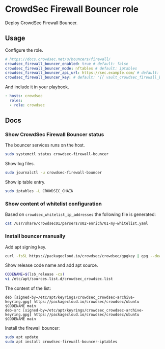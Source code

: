 # CrowdSec Firewall Bouncer role

Deploy CrowdSec Firewall Bouncer.

## Usage

Configure the role.

```yml
# https://docs.crowdsec.net/u/bouncers/firewall/
crowdsec_firewall_bouncer_enabled: true # default: false
crowdsec_firewall_bouncer_mode: nftables # default: iptables
crowdsec_firewall_bouncer_api_url: https://sec.example.com/ # default: http://{{ crowdsec_hostname }}:8080/
crowdsec_firewall_bouncer_key: # default: "{{ vault_crowdsec_firewall_bouncer_key }}
```

And include it in your playbook.

```yml
- hosts: crowdsec
  roles:
  - role: crowdsec
```

## Docs

### Show CrowdSec Firewall Bouncer status

The bouncer services runs on the host.

```bash
sudo systemctl status crowdsec-firewall-bouncer
```

Show log files.

```bash
sudo journalctl -u crowdsec-firewall-bouncer
```

Show ip table entry.

```bash
sudo iptables -L CROWDSEC_CHAIN
```

### Show content of whitelist configuration

Based on `crowdsec_whitelist_ip_addresses` the following file is generated:

```bash
cat /usr/share/crowdsec01/parsers/s02-enrich/01-my-whitelist.yaml
```

### Install bouncer manually

Add apt signing key.

```bash
curl -fsSL https://packagecloud.io/crowdsec/crowdsec/gpgkey | gpg --dearmor > /etc/apt/keyrings/crowdsec_crowdsec-archive-keyring.gpg
```

Show release code name and add apt source.

```bash
CODENAME=$(lsb_release -cs)
vi /etc/apt/sources.list.d/crowdsec_crowdsec.list
```

The content of the list:

```
deb [signed-by=/etc/apt/keyrings/crowdsec_crowdsec-archive-keyring.gpg] https://packagecloud.io/crowdsec/crowdsec/ubuntu $CODENAME main
deb-src [signed-by=/etc/apt/keyrings/crowdsec_crowdsec-archive-keyring.gpg] https://packagecloud.io/crowdsec/crowdsec/ubuntu $CODENAME main
```

Install the firewall bouncer:

```bash
sudo apt update
sudo apt install crowdsec-firewall-bouncer-iptables
```
